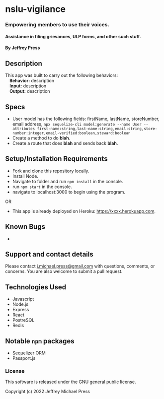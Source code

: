 # nslu-vigilance
### Empowering members to use their voices.
#### Assistance in filing grievances, ULP forms, and other such stuff.
#### By Jeffrey Press

## Description
This app was built to carry out the following behaviors:<br>
&emsp;**Behavior:** description<br>
&emsp;**Input:** description<br>
&emsp;**Output:** description<br>

## Specs
+ User model has the following fields: firstName, lastName, storeNumber, email address,
   `npx sequelize-cli model:generate --name User --attributes first-name:string,last-name:string,email:string,store-number:integer,email-verified:boolean,steward:boolean`
+ Create a method to do __blah__.
+ Create a route that does __blah__ and sends back __blah__.

## Setup/Installation Requirements
+ Fork and clone this repository locally.
+ Install Node.
+ Navigate to folder and run `npm install` in the console.
+ run `npm start` in the console.
+ navigate to localhost:3000 to begin using the program.

OR

+ This app is already deployed on Heroku: <https://xxxx.herokuapp.com>.

## Known Bugs
+ 

## Support and contact details
Please contact j.michael.press@gmail.com with questions, comments, or concerns. You are also welcome to submit a pull request.

## Technologies Used
   + Javascript
   + Node.js
   + Express
   + React
   + PostreSQL
   + Redis

## Notable `npm` packages
   + Sequelizer ORM
   + Passport.js
   
### License
This software is released under the GNU general public license.

Copyright (c) 2022 Jeffrey Michael Press
